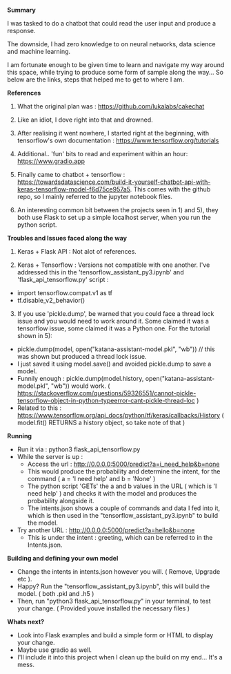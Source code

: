 **Summary**

I was tasked to do a chatbot that could read the user input and produce a response.

The downside, I had zero knowledge to on neural networks, data science and machine learning.

I am fortunate enough to be given time to learn and navigate my way around this space, while trying to produce some form of sample along the way... So below are the links, steps that helped me to get to where I am.


**References**
1) What the original plan was : https://github.com/lukalabs/cakechat

2) Like an idiot, I dove right into that and drowned.

3) After realising it went nowhere, I started right at the beginning, with tensorflow's own documentation : https://www.tensorflow.org/tutorials

4) Additional.. 'fun' bits to read and experiment within an hour: https://www.gradio.app

5) Finally came to chatbot + tensorflow : https://towardsdatascience.com/build-it-yourself-chatbot-api-with-keras-tensorflow-model-f6d75ce957a5. This comes with the github repo, so I mainly referred to the jupyter notebook files.

6) An interesting common bit between the projects seen in 1) and 5), they both use Flask to set up a simple localhost server, when you run the python script. 

**Troubles and Issues faced along the way**
1) Keras + Flask API : Not alot of references.

2) Keras + Tensorflow : Versions not compatible with one another. I've addressed this in the 'tensorflow_assistant_py3.ipynb' and 'flask_api_tensorflow.py' script :
- import tensorflow.compat.v1 as tf
- tf.disable_v2_behavior()

3) If you use 'pickle.dump', be warned that you could face a thread lock issue and you would need to work around it. Some claimed it was a tensorflow issue, some claimed it was a Python one.
For the tutorial shown in 5): 
- pickle.dump(model, open("katana-assistant-model.pkl", "wb")) // this was shown but produced a thread lock issue.
- I just saved it using model.save() and avoided pickle.dump to save a model.
- Funnily enough : pickle.dump(model.history, open("katana-assistant-model.pkl", "wb")) would work. ( https://stackoverflow.com/questions/59326551/cannot-pickle-tensorflow-object-in-python-typeerror-cant-pickle-thread-loc )
- Related to this : https://www.tensorflow.org/api_docs/python/tf/keras/callbacks/History ( model.fit() RETURNS a history object, so take note of that )

**Running**
- Run it via : python3 flask_api_tensorflow.py
- While the server is up :
    - Access the url : http://0.0.0.0:5000/predict?a=i_need_help&b=none
    - This would produce the probability and determine the intent, for the command ( a = 'I need help' and b = 'None' )
    - The python script 'GETs' the a and b values in the URL ( which is 'I need help' ) and checks it with the model and produces the probability alongside it.
    - The intents.json shows a couple of commands and data I fed into it, which is then used in the "tensorflow_assistant_py3.ipynb" to build the model.
- Try another URL : http://0.0.0.0:5000/predict?a=hello&b=none
    - This is under the intent : greeting, which can be referred to in the Intents.json.

**Building and defining your own model** 
- Change the intents in intents.json however you will. ( Remove, Upgrade etc ).
- Happy? Run the "tensorflow_assistant_py3.ipynb", this will build the model. ( both .pkl and .h5 )
- Then, run "python3 flask_api_tensorflow.py" in your terminal, to test your change. ( Provided youve installed the necessary files )

**Whats next?**
- Look into Flask examples and build a simple form or HTML to display your change.
- Maybe use gradio as well.
- I'll include it into this project when I clean up the build on my end... It's a mess.

